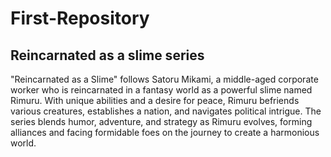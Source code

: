 # First-Repository

## Reincarnated as a slime series

"Reincarnated as a Slime" follows Satoru Mikami, a middle-aged corporate worker who is reincarnated in a fantasy world as a powerful slime named Rimuru. With unique abilities and a desire for peace, Rimuru befriends various creatures, establishes a nation, and navigates political intrigue. The series blends humor, adventure, and strategy as Rimuru evolves, forming alliances and facing formidable foes on the journey to create a harmonious world.

